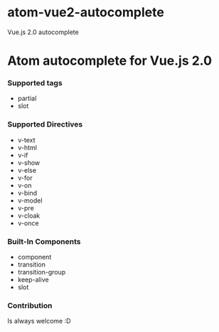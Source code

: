 # atom-vue2-autocomplete

Vue.js 2.0 autocomplete


# Atom autocomplete for Vue.js 2.0

### Supported tags

* partial
* slot

### Supported Directives

* v-text
* v-html
* v-if
* v-show
* v-else
* v-for
* v-on
* v-bind
* v-model
* v-pre
* v-cloak
* v-once

### Built-In Components

* component
* transition
* transition-group
* keep-alive
* slot

### Contribution

Is always welcome :D
